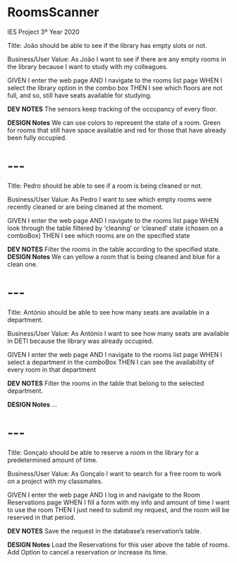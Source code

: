 # RoomsScanner
IES Project 3º Year 2020


Title: João should be able to see if the library has empty slots or not.

Business/User Value: As João I want to see if there are any empty rooms in the library because I want to study with my colleagues.

GIVEN I enter the web page
AND I navigate to the rooms list page
WHEN I select the library option in the combo box
THEN I see which floors are not full, and so, still have seats available for studying.

**DEV NOTES**
The sensors keep tracking of the occupancy of every floor.

**DESIGN Notes**
We can use colors to represent the state of a room. Green for rooms that still have space available and red for those that have already been fully occupied.

# ---

Title: Pedro should be able to see if a room is being cleaned or not.

Business/User Value: As Pedro I want to see which empty rooms were recently cleaned or are being cleaned at the moment.

GIVEN I enter the web page
AND I navigate to the rooms list page
WHEN look through the table filtered by ‘cleaning’ or ‘cleaned’ state (chosen on a comboBox)
THEN I see which rooms are on the specified state

**DEV NOTES**
Filter the rooms in the table according to the specified state.
**DESIGN Notes**
We can yellow a room that is being cleaned and blue for a clean one.

# ---

Title: António should be able to see how many seats are available in a department.

Business/User Value: As António I want to see how many seats are available in DETI because the library was already occupied.

GIVEN I enter the web page
AND I navigate to the rooms list page 
WHEN I select a department in the comboBox
THEN I can see the availability of every room in that department 

**DEV NOTES**
Filter the rooms in the table that belong to the selected department.

**DESIGN Notes**
…

# ---

Title: Gonçalo should be able to reserve a room in the library for a predetermined amount of time.

Business/User Value: As Gonçalo I want to search for a free room to work on a project with my classmates.

GIVEN I enter the web page
AND I log in and navigate to the Room Reservations page
WHEN I fill a form with my info and amount of time I want to use the room
THEN I just need to submit my request, and the room will be reserved in that period.

**DEV NOTES**
Save the request in the database’s reservation’s table.

**DESIGN Notes**
Load the Reservations for this user above the table of rooms.
Add Option to cancel a reservation or increase its time.




